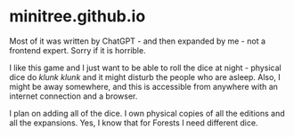 # minitree.github.io

Most of it was written by ChatGPT - and then expanded by me - not a frontend expert. Sorry if it is horrible.

I like this game and I just want to be able to roll the dice at night - physical dice do *klunk klunk* and it might disturb the people who are asleep.
Also, I might be away somewhere, and this is accessible from anywhere with an internet connection and a browser.

I plan on adding all of the dice. I own physical copies of all the editions and all the expansions.
Yes, I know that for Forests I need different dice.
